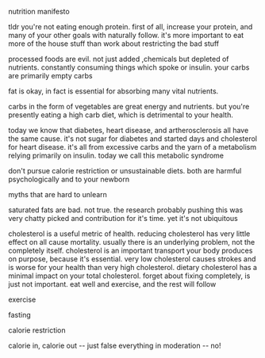 nutrition manifesto


tldr
you're not eating enough protein.  first of all, increase your protein, and many of your other goals with naturally follow.  it's more important to eat more of the house stuff than work about restricting the bad stuff

processed foods are evil.  not just added ,chemicals but depleted of nutrients. constantly consuming things which spoke or insulin.  your carbs are primarily empty carbs

fat is okay, in fact is essential for absorbing many vital nutrients.

carbs in the form of vegetables are great energy and nutrients. but you're presently eating a high carb diet, which is detrimental to your health.

today we know that diabetes, heart disease, and artherosclerosis all have the same cause.  it's not sugar for diabetes and started days and cholesterol for heart disease.  it's all from excessive carbs and the yarn of a metabolism relying primarily on insulin.  today we call this metabolic syndrome

don't pursue calorie restriction or unsustainable diets.  both are harmful psychologically and to your newborn

myths that are hard to unlearn

saturated fats are bad.  not true.  the research probably pushing this was very chatty picked and contribution for it's time. yet it's not ubiquitous

cholesterol is a useful metric of health.  reducing cholesterol has very little effect on all cause mortality.  usually there is an underlying problem, not the completely itself. cholesterol is an important transport your body produces on purpose, because it's essential. very low cholesterol causes strokes and is worse for your health than very high cholesterol.  dietary cholesterol has a minimal impact on your total cholesterol. forget about fixing completely, is just not important.  eat well and exercise, and the rest will follow

exercise


fasting

calorie restriction

calorie in, calorie out -- just false
everything in moderation -- no!

